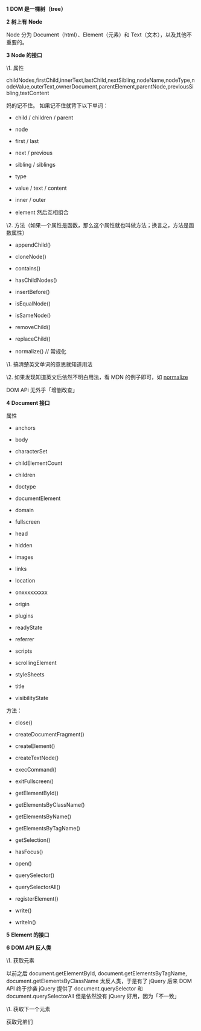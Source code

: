 **1**       **DOM 是一棵树（tree）**

**2**       **树上有** **Node**

Node 分为 Document（html）、Element（元素）和 Text（文本），以及其他不重要的。

**3**       **Node 的接口**

\1.  属性

childNodes,firstChild,innerText,lastChild,nextSibling,nodeName,nodeType,nodeValue,outerText,ownerDocument,parentElement,parentNode,previousSibling,textContent

妈的记不住。
 如果记不住就背下以下单词：

- child / children / parent

- node

- first / last

- next / previous

- sibling / siblings

- type

- value / text / content

- inner / outer

- element
 然后互相组合

\2.  方法（如果一个属性是函数，那么这个属性就也叫做方法；换言之，方法是函数属性）

- appendChild()

- cloneNode()

- contains()

- hasChildNodes()

- insertBefore()

- isEqualNode()

- isSameNode()

- removeChild()

- replaceChild()

- normalize() // 常规化

\1.  搞清楚英文单词的意思就知道用法

\2.  如果发现知道英文后依然不明白用法，看 MDN 的例子即可，如 [normalize](https://developer.mozilla.org/en-US/docs/Web/API/Node/normalize)

DOM APi 无外乎「增删改查」

**4**       **Document 接口**

属性

- anchors

- body

- characterSet

- childElementCount

- children

- doctype

- documentElement

- domain

- fullscreen

- head

- hidden

- images

- links

- location

- onxxxxxxxxx

- origin

- plugins

- readyState

- referrer

- scripts

- scrollingElement

- styleSheets

- title

- visibilityState

方法：

- close()

- createDocumentFragment()

- createElement()

- createTextNode()

- execCommand()

- exitFullscreen()

- getElementById()

- getElementsByClassName()

- getElementsByName()

- getElementsByTagName()

- getSelection()

- hasFocus()

- open()

- querySelector()

- querySelectorAll()

- registerElement()

- write()

- writeln()

**5**       **Element 的接口**

**6**       **DOM API 反人类**

\1.  获取元素

以前之后 document.getElementById, document.getElementsByTagName, document.getElementsByClassName
 太反人类，于是有了 jQuery
 后来 DOM API 终于抄袭 jQuery 提供了 document.querySelector 和 document.querySelectorAll
 但是依然没有 jQuery 好用，因为「不一致」

\1.  获取下一个元素

获取兄弟们